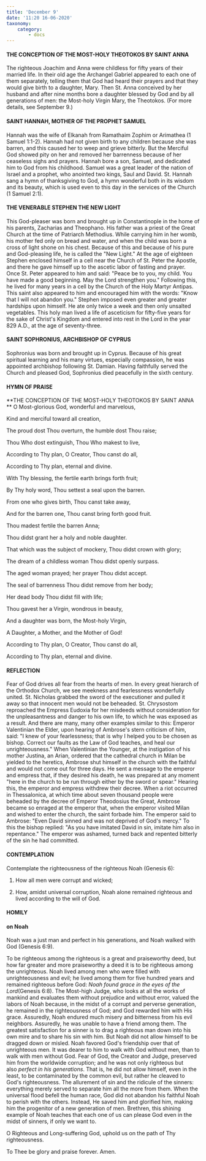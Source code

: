 ```yaml
---
title: 'December 9'
date: '11:20 16-06-2020'
taxonomy:
    category:
        - docs
---
```


#### THE CONCEPTION OF THE MOST-HOLY THEOTOKOS BY SAINT ANNA 


The righteous Joachim and Anna were childless for fifty years of their married life. In their old age the Archangel Gabriel appeared to each one of them separately, telling them that God had heard their prayers and that they would give birth to a daughter, Mary. Then St. Anna conceived by her husband and after nine months bore a daughter blessed by God and by all generations of men: the Most-holy Virgin Mary, the Theotokos. (For more details, see September 9.)

#### SAINT HANNAH, MOTHER OF THE PROPHET SAMUEL

Hannah was the wife of Elkanah from Ramathaim Zophim or Arimathea (1 Samuel 1:1-2). Hannah had not given birth to any children because she was barren, and this caused her to weep and grieve bitterly. But the Merciful God showed pity on her and removed her barrenness because of her ceaseless sighs and prayers. Hannah bore a son, Samuel, and dedicated him to God from his childhood. Samuel was a great leader of the nation of Israel and a prophet, who anointed two kings, Saul and David. St. Hannah sang a hymn of thanksgiving to God, a hymn wonderful both in its wisdom and its beauty, which is used even to this day in the services of the Church (1 Samuel 2:1).

#### THE VENERABLE STEPHEN THE NEW LIGHT

This God-pleaser was born and brought up in Constantinople in the home of his parents, Zacharias and Theophano. His father was a priest of the Great Church at the time of Patriarch Methodius. While carrying him in her womb, his mother fed only on bread and water, and when the child was born a cross of light shone on his chest. Because of this and because of his pure and God-pleasing life, he is called the "New Light." At the age of eighteen Stephen enclosed himself in a cell near the Church of St. Peter the Apostle, and there he gave himself up to the ascetic labor of fasting and prayer. Once St. Peter appeared to him and said: "Peace be to you, my child. You have made a good beginning. May the Lord strengthen you." Following this, he lived for many years in a cell by the Church of the Holy Martyr Antipas. This saint also appeared to him and encouraged him with the words: "Know that I will not abandon you." Stephen imposed even greater and greater hardships upon himself. He ate only twice a week and then only unsalted vegetables. This holy man lived a life of asceticism for fifty-five years for the sake of Christ's Kingdom and entered into rest in the Lord in the year 829 A.D., at the age of seventy-three.

#### SAINT SOPHRONIUS, ARCHBISHOP OF CYPRUS

Sophronius was born and brought up in Cyprus. Because of his great spiritual learning and his many virtues, especially compassion, he was appointed archbishop following St. Damian. Having faithfully served the Church and pleased God, Sophronius died peacefully in the sixth century.



#### HYMN OF PRAISE

**THE CONCEPTION OF THE MOST-HOLY THEOTOKOS BY SAINT ANNA
**
O Most-glorious God, wonderful and marvelous,

Kind and merciful toward all creation,

The proud dost Thou overturn, the humble dost Thou raise;

Thou Who dost extinguish, Thou Who makest to live,

According to Thy plan, O Creator, Thou canst do all,

According to Thy plan, eternal and divine.

With Thy blessing, the fertile earth brings forth fruit;

By Thy holy word, Thou settest a seal upon the barren.

From one who gives birth, Thou canst take away,

And for the barren one, Thou canst bring forth good fruit.

Thou madest fertile the barren Anna;

Thou didst grant her a holy and noble daughter.

That which was the subject of mockery, Thou didst crown with glory;

The dream of a childless woman Thou didst openly surpass.

The aged woman prayed; her prayer Thou didst accept.

The seal of barrenness Thou didst remove from her body;

Her dead body Thou didst fill with life;

Thou gavest her a Virgin, wondrous in beauty,

And a daughter was born, the Most-holy Virgin,

A Daughter, a Mother, and the Mother of God!

According to Thy plan, O Creator, Thou canst do all,

According to Thy plan, eternal and divine.


#### REFLECTION

Fear of God drives all fear from the hearts of men. In every great hierarch of the Orthodox Church, we see meekness and fearlessness wonderfully united. St. Nicholas grabbed the sword of the executioner and pulled it away so that innocent men would not be beheaded. St. Chrysostom reproached the Empress Eudoxia for her misdeeds without consideration for the unpleasantness and danger to his own life, to which he was exposed as a result. And there are many, many other examples similar to this: Emperor Valentinian the Elder, upon hearing of Ambrose's stern criticism of him, said: "I knew of your fearlessness; that is why I helped you to be chosen as bishop. Correct our faults as the Law of God teaches, and heal our unrighteousness." When Valentinian the Younger, at the instigation of his mother Justina, an Arian, ordered that the cathedral church in Milan be yielded to the heretics, Ambrose shut himself in the church with the faithful and would not come out for three days. He sent a message to the emperor and empress that, if they desired his death, he was prepared at any moment "here in the church to be run through either by the sword or spear." Hearing this, the emperor and empress withdrew their decree. When a riot occurred in Thessalonica, at which time about seven thousand people were beheaded by the decree of Emperor Theodosius the Great, Ambrose became so enraged at the emperor that, when the emperor visited Milan and wished to enter the church, the saint forbade him. The emperor said to Ambrose: "Even David sinned and was not deprived of God's mercy." To this the bishop replied: "As you have imitated David in sin, imitate him also in repentance." The emperor was ashamed, turned back and repented bitterly of the sin he had committed.



#### CONTEMPLATION

Contemplate the righteousness of the righteous Noah (Genesis 6):

1.  How all men were corrupt and wicked;

1.  How, amidst universal corruption, Noah alone remained righteous and lived according to the will of God.



#### HOMILY

#### on Noah

Noah was a just man and perfect in his generations, and Noah walked with God (Genesis 6:9).

To be righteous among the righteous is a great and praiseworthy deed, but how far greater and more praiseworthy a deed it is to be righteous among the unrighteous. Noah lived among men who were filled with unrighteousness and evil; he lived among them for five hundred years and remained righteous before God: *Noah found grace in the eyes of the Lord*(Genesis 6:8). The Most-high Judge, who looks at all the works of mankind and evaluates them without prejudice and without error, valued the labors of Noah because, in the midst of a corrupt and perverse generation, he remained in the righteousness of God; and God rewarded him with His grace. Assuredly, Noah endured much misery and bitterness from his evil neighbors. Assuredly, he was unable to have a friend among them. The greatest satisfaction for a sinner is to drag a righteous man down into his own mire and to share his sin with him. But Noah did not allow himself to be dragged down or misled. Noah favored God's friendship over that of unrighteous men. It was dearer to him to walk with God without men, than to walk with men without God. Fear of God, the Creator and Judge, preserved him from the worldwide corruption; and he was not only righteous but also *perfect in his generations*. That is, he did not allow himself, even in the least, to be contaminated by the common evil, but rather he cleaved to God's righteousness. The allurement of sin and the ridicule of the sinners: everything merely served to separate him all the more from them. When the universal flood befell the human race, God did not abandon his faithful Noah to perish with the others. Instead, He saved him and glorified him, making him the progenitor of a new generation of men. Brethren, this shining example of Noah teaches that each one of us can please God even in the midst of sinners, if only we want to.

O Righteous and Long-suffering God, uphold us on the path of Thy righteousness.

To Thee be glory and praise forever. Amen.
